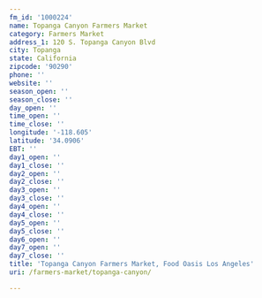 ```yaml
---
fm_id: '1000224'
name: Topanga Canyon Farmers Market
category: Farmers Market
address_1: 120 S. Topanga Canyon Blvd
city: Topanga
state: California
zipcode: '90290'
phone: ''
website: ''
season_open: ''
season_close: ''
day_open: ''
time_open: ''
time_close: ''
longitude: '-118.605'
latitude: '34.0906'
EBT: ''
day1_open: ''
day1_close: ''
day2_open: ''
day2_close: ''
day3_open: ''
day3_close: ''
day4_open: ''
day4_close: ''
day5_open: ''
day5_close: ''
day6_open: ''
day7_open: ''
day7_close: ''
title: 'Topanga Canyon Farmers Market, Food Oasis Los Angeles'
uri: /farmers-market/topanga-canyon/

---
```

